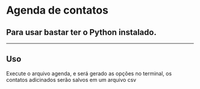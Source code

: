 # **Agenda de contatos**
## Para usar bastar ter o **Python** instalado.
---
## Uso
Execute o arquivo agenda, e será gerado as opções no terminal, os contatos adicinados serão salvos em um arquivo csv
